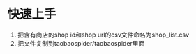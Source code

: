 # 快速上手



1. 把含有商店的shop id和shop url的csv文件命名为shop\_list.csv 
2. 把文件复制到taobaospider/taobaospider里面



